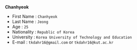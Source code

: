 **Chanhyeok**

- First Name : `Chanhyeok`
- Last Name : `Jeong`
- Age : `25`
- Nationality : `Republic of Korea`
- University : `Korea University of Technology and Education`
- E-mail : `tkdahr16@gmail.com`  or  `tkdahr16@kut.ac.kr`
